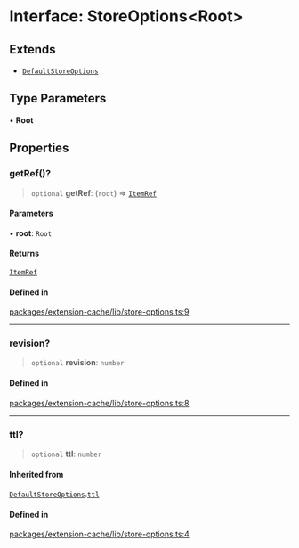 # Interface: StoreOptions\<Root\>

## Extends

- [`DefaultStoreOptions`](DefaultStoreOptions.md)

## Type Parameters

• **Root**

## Properties

### getRef()?

> `optional` **getRef**: (`root`) => [`ItemRef`](../type-aliases/ItemRef.md)

#### Parameters

• **root**: `Root`

#### Returns

[`ItemRef`](../type-aliases/ItemRef.md)

#### Defined in

[packages/extension-cache/lib/store-options.ts:9](https://github.com/andreisergiu98/baeta/blob/4c16a2c8fa14b6d48e42b6a2c2893542bd64b987/packages/extension-cache/lib/store-options.ts#L9)

***

### revision?

> `optional` **revision**: `number`

#### Defined in

[packages/extension-cache/lib/store-options.ts:8](https://github.com/andreisergiu98/baeta/blob/4c16a2c8fa14b6d48e42b6a2c2893542bd64b987/packages/extension-cache/lib/store-options.ts#L8)

***

### ttl?

> `optional` **ttl**: `number`

#### Inherited from

[`DefaultStoreOptions`](DefaultStoreOptions.md).[`ttl`](DefaultStoreOptions.md#ttl)

#### Defined in

[packages/extension-cache/lib/store-options.ts:4](https://github.com/andreisergiu98/baeta/blob/4c16a2c8fa14b6d48e42b6a2c2893542bd64b987/packages/extension-cache/lib/store-options.ts#L4)
